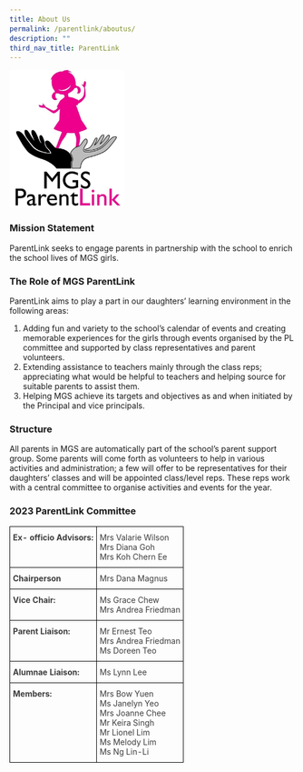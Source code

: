 ```yaml
---
title: About Us
permalink: /parentlink/aboutus/
description: ""
third_nav_title: ParentLink
---
```

<img src="/images/Common/logo-MGSPL.jpg" 
     style="width:40%">
		 
### Mission Statement

ParentLink seeks to engage parents in partnership with the school to enrich the school lives of MGS girls.  

### The Role of MGS ParentLink

ParentLink aims to play a part in our daughters’ learning environment in the following areas:  

1.  Adding fun and variety to the school’s calendar of events and creating memorable experiences for the girls through events organised by the PL committee and supported by class representatives and parent volunteers. 
2.  Extending assistance to teachers mainly through the class reps; appreciating what would be helpful to teachers and helping source for suitable parents to assist them.  
3.  Helping MGS achieve its targets and objectives as and when initiated by the Principal and vice principals.   
  

### Structure

All parents in MGS are automatically part of the school’s parent support group. Some parents will come forth as volunteers to help in various activities and administration; a few will offer to be representatives for their daughters’ classes and will be appointed class/level reps. These reps work with a central committee to organise activities and events for the year.  
  

### 2023 ParentLink Committee

<style type="text/css">
.tg  {border-collapse:collapse;border-spacing:0;}
.tg td{border-color:black;border-style:solid;border-width:1px;overflow:hidden;padding:10px 5px;word-break:normal;}
.tg th{border-color:black;border-style:solid;border-width:1px;font-weight:normal;overflow:hidden;padding:10px 5px;word-break:normal;}
.tg .tg-uwnk{color:#3D3D3D;text-align:left;vertical-align:top}
.tg .tg-bzr3{color:#3D3D3D;font-weight:bold;text-align:left;vertical-align:top}
</style>
<table class="tg">
<thead>
  <tr>
    <th class="tg-bzr3">Ex- officio Advisors:</th>
    <th class="tg-uwnk">Mrs Valarie Wilson<br>
      Mrs Diana Goh <br>
      Mrs Koh Chern Ee</th>
  </tr>
</thead>
<tbody>
  <tr>
    <td class="tg-bzr3">Chairperson</td>
    <td class="tg-uwnk">Mrs Dana Magnus</td>
  </tr>
  <tr>
    <td class="tg-bzr3">Vice Chair:</td>
    <td class="tg-uwnk">Ms Grace Chew <br>
      Mrs Andrea Friedman</td>
  </tr>
  <tr>
    <td class="tg-bzr3">Parent Liaison:</td>
    <td class="tg-uwnk">Mr Ernest Teo<br>
      Mrs Andrea Friedman <br>
      Ms Doreen Teo</td>
  </tr>
  <tr>
    <td class="tg-bzr3">Alumnae Liaison:</td>
    <td class="tg-uwnk">Ms Lynn Lee</td>
  </tr>
  <tr>
    <td class="tg-bzr3">Members:</td>
    <td class="tg-uwnk">Mrs Bow Yuen <br>
      Ms Janelyn Yeo <br>
      Mrs Joanne Chee <br>
      Mr Keira Singh <br>
      Mr Lionel Lim <br>
      Ms Melody Lim <br>
      Ms Ng Lin-Li</td>
  </tr>
</tbody>
</table>